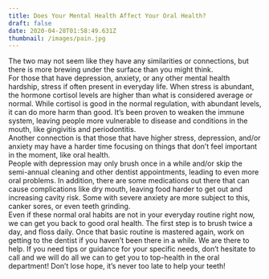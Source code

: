 ```yaml
---
title: Does Your Mental Health Affect Your Oral Health?
draft: false
date: 2020-04-28T01:58:49.631Z
thumbnail: /images/pain.jpg
---
```


The two may not seem like they have any similarities or connections, but there is more brewing under the surface than you might think.\
For those that have depression, anxiety, or any other mental health hardship, stress if often present in everyday life. When stress is abundant, the hormone cortisol levels are higher than what is considered average or normal. While cortisol is good in the normal regulation, with abundant levels, it can do more harm than good. It’s been proven to weaken the immune system, leaving people more vulnerable to disease and conditions in the mouth, like gingivitis and periodontitis.\
Another connection is that those that have higher stress, depression, and/or anxiety may have a harder time focusing on things that don’t feel important in the moment, like oral health.\
People with depression may only brush once in a while and/or skip the semi-annual cleaning and other dentist appointments, leading to even more oral problems. In addition, there are some medications out there that can cause complications like dry mouth, leaving food harder to get out and increasing cavity risk. Some with severe anxiety are more subject to this, canker sores, or even teeth grinding.\
Even if these normal oral habits are not in your everyday routine right now, we can get you back to good oral health. The first step is to brush twice a day, and floss daily. Once that basic routine is mastered again, work on getting to the dentist if you haven’t been there in a while. We are there to help. If you need tips or guidance for your specific needs, don’t hesitate to call and we will do all we can to get you to top-health in the oral department! Don’t lose hope, it’s never too late to help your teeth!
